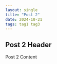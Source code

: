 ```yaml
---
layout: single
title: "Post 2"
date: 2024-10-21
tags: tag1 tag3
---
```


## Post 2 Header

Post 2 Content
